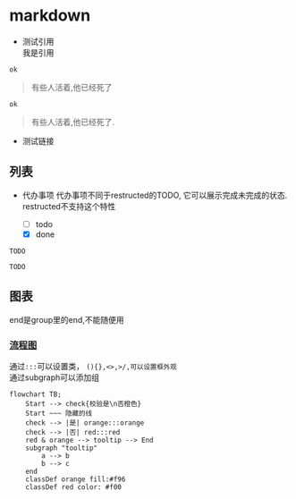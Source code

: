 # markdown

* 测试引用  
我是引用  

```
ok
```

> 有些人活着,他已经死了

```
ok
```

>有些人活着,他已经死了.


* 测试链接

## 列表
* 代办事项
代办事项不同于restructed的TODO, 它可以展示完成未完成的状态. restructed不支持这个特性

    * [ ] todo
    * [x] done

```{todo}
TODO
```

```{note}
TODO
```

## 图表
end是group里的end,不能随便用

### [流程图](https://mermaid.js.org/syntax/flowchart.html)
通过`:::`可以设置类， `(){},<>,>/,可以设置框外观`  
通过subgraph可以添加组
```{mermaid}
flowchart TB;
    Start --> check{校验是\n否橙色}
    Start ~~~ 隐藏的线
    check --> |是| orange:::orange
    check --> |否| red:::red
    red & orange --> tooltip --> End
    subgraph "tooltip"
        a --> b
        b --> c
    end
    classDef orange fill:#f96
    classDef red color: #f00
```
